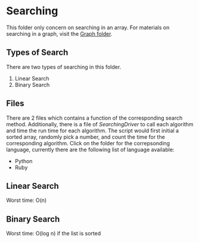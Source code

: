 # Searching
This folder only concern on searching in an array. For materials on searching in a graph, visit the [Graph folder](../Graph).

## Types of Search
There are two types of searching in this folder.
<ol>
	<li>Linear Search</li>
	<li>Binary Search</li>
</ol>

## Files
There are 2 files which contains a function of the corresponding search method. Additionally, there is a file of <i>SearchingDriver</i> to call each algorithm and time the run time for each algorithm. The script would first initial a sorted array, randomly pick a number, and count the time for the corresponding algorithm. Click on the folder for the correpsonding language, currently there are the following list of language available:
<ul>
	<li>Python</li>
	<li>Ruby</li>
</ul>


## Linear Search
Worst time: O(n)

## Binary Search
Worst time: O(log n) if the list is sorted
